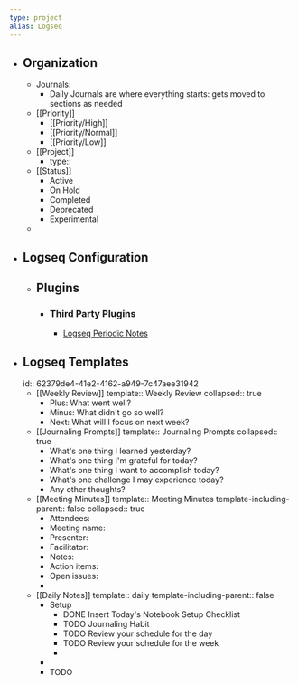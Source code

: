```yaml
---
type: project
alias: Logseq
---
```


- ## Organization
	- Journals:
		- Daily Journals are where everything starts: gets moved to sections as needed
	- [[Priority]]
		- [[Priority/High]]
		- [[Priority/Normal]]
		- [[Priority/Low]]
	- [[Project]]
		- type::
	- [[Status]]
		- Active
		- On Hold
		- Completed
		- Deprecated
		- Experimental
	-
- ## Logseq Configuration
	- ## Plugins
		- ### Third Party Plugins
			- [Logseq Periodic Notes](https://github.com/brendonscript/logseq-periodic-notes)
- ## Logseq Templates
  id:: 62379de4-41e2-4162-a949-7c47aee31942
	- [[Weekly Review]]
	  template:: Weekly Review
	  collapsed:: true
		- Plus: What went well?
		- Minus: What didn't go so well?
		- Next: What will I focus on next week?
	- [[Journaling Prompts]]
	  template:: Journaling Prompts
	  collapsed:: true
		- What's one thing I learned yesterday?
		- What's one thing I'm grateful for today?
		- What's one thing I want to accomplish today?
		- What's one challenge I may experience today?
		- Any other thoughts?
	- [[Meeting Minutes]]
	  template:: Meeting Minutes
	  template-including-parent:: false
	  collapsed:: true
		- Attendees:
		- Meeting name:
		- Presenter:
		- Facilitator:
		- Notes:
		- Action items:
		- Open issues:
		-
	- [[Daily Notes]]
	  template:: daily
	  template-including-parent:: false
		- Setup
			- DONE Insert Today's Notebook Setup Checklist
			- TODO Journaling Habit
			- TODO Review your schedule for the day
			- TODO Review your schedule for the week
			-
		-
		- TODO